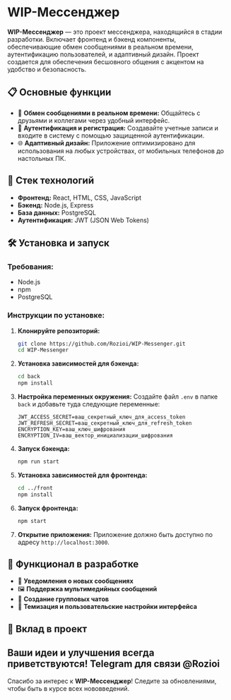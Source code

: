 
# WIP-Мессенджер

**WIP-Мессенджер** — это проект мессенджера, находящийся в стадии разработки. Включает фронтенд и бэкенд компоненты, обеспечивающие обмен сообщениями в реальном времени, аутентификацию пользователей, и адаптивный дизайн. Проект создается для обеспечения бесшовного общения с акцентом на удобство и безопасность.

## 📋 Основные функции
- 📧 **Обмен сообщениями в реальном времени:** Общайтесь с друзьями и коллегами через удобный интерфейс.
- 🔐 **Аутентификация и регистрация:** Создавайте учетные записи и входите в систему с помощью защищенной аутентификации.
- 🌐 **Адаптивный дизайн:** Приложение оптимизировано для использования на любых устройствах, от мобильных телефонов до настольных ПК.

## 🚀 Стек технологий
- **Фронтенд:** React, HTML, CSS, JavaScript
- **Бэкенд:** Node.js, Express
- **База данных:** PostgreSQL
- **Аутентификация:** JWT (JSON Web Tokens)

## 🛠️ Установка и запуск

### Требования:
- Node.js
- npm 
- PostgreSQL

### Инструкции по установке:

1. **Клонируйте репозиторий:**
   ```bash
   git clone https://github.com/Rozioi/WIP-Messenger.git
   cd WIP-Messenger
   ```

2. **Установка зависимостей для бэкенда:**
   ```bash
   cd back
   npm install
   ```

3. **Настройка переменных окружения:**
   Создайте файл `.env` в папке `back` и добавьте туда следующие переменные:
   ```
   JWT_ACCESS_SECRET=ваш_секретный_ключ_для_access_token
   JWT_REFRESH_SECRET=ваш_секретный_ключ_для_refresh_token
   ENCRYPTION_KEY=ваш_ключ_шифрования
   ENCRYPTION_IV=ваш_вектор_инициализации_шифрования
   ```

4. **Запуск бэкенда:**
   ```bash
   npm run start
   ```

5. **Установка зависимостей для фронтенда:**
   ```bash
   cd ../front
   npm install
   ```

6. **Запуск фронтенда:**
   ```bash
   npm start
   ```

7. **Открытие приложения:**
   Приложение должно быть доступно по адресу `http://localhost:3000`.

## 🌟 Функционал в разработке
- 🔔 **Уведомления о новых сообщениях**
- 🖼️ **Поддержка мультимедийных сообщений**
- 👥 **Создание групповых чатов**
- 🎨 **Темизация и пользовательские настройки интерфейса**

## 📝 Вклад в проект
Ваши идеи и улучшения всегда приветствуются!
Telegram для связи @Rozioi
---

Спасибо за интерес к **WIP-Мессенджер**! Следите за обновлениями, чтобы быть в курсе всех нововведений.

